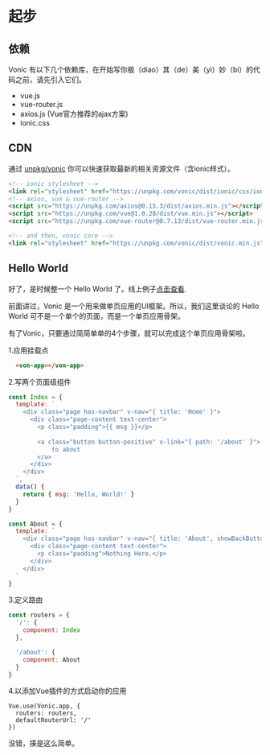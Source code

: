 # 起步

## 依赖
Vonic 有以下几个依赖库，在开始写你极（diao）其（de）美（yi）妙（bi）的代码之前，请先引入它们。
 - vue.js
 - vue-router.js
 - axios.js (Vue官方推荐的ajax方案)
 - ionic.css

## CDN
通过 [unpkg/vonic](https://unpkg.com/vonic) 你可以快速获取最新的相关资源文件（含ionic样式）。

```html
<!-- ionic stylesheet -->
<link rel="stylesheet" href="https://unpkg.com/vonic/dist/ionic/css/ionic.css">
<!-- axios, vue & vue-router -->
<script src="https://unpkg.com/axios@0.15.3/dist/axios.min.js"></script>
<script src="https://unpkg.com/vue@1.0.28/dist/vue.min.js"></script>
<script src="https://unpkg.com/vue-router@0.7.13/dist/vue-router.min.js"></script>

<!-- and then, vonic core -->
<link rel="stylesheet" href="https://unpkg.com/vonic/dist/vonic.min.js">
```

## Hello World
好了，是时候整一个 Hello World 了。线上例子[点击查看](https://jsfiddle.net/wangdahoo/x2wf0x4j/).

前面讲过，Vonic 是一个用来做单页应用的UI框架。所以，我们这里谈论的 Hello World 可不是一个单个的页面，而是一个单页应用骨架。

有了Vonic，只要通过简简单单的4个步骤，就可以完成这个单页应用骨架啦。

1.应用挂载点

```html
  <von-app></von-app>
```

2.写两个页面级组件

```js
const Index = {
  template: `
    <div class="page has-navbar" v-nav="{ title: 'Home' }">
      <div class="page-content text-center">
        <p class="padding">{{ msg }}</p>
        
        <a class="button button-positive" v-link="{ path: '/about' }">
        	to about
        </a>
      </div>
    </div>
  `,
  data() {
    return { msg: 'Hello, World!' }
  }
}

const About = {
  template: `
    <div class="page has-navbar" v-nav="{ title: 'About', showBackButton: true }">
      <div class="page-content text-center">
        <p class="padding">Nothing Here.</p>
      </div>
    </div>
  `
}
```

3.定义路由

```js
const routers = {
  '/': {
    component: Index
  },

  '/about': {
    component: About
  }
}
```

4.以添加Vue插件的方式启动你的应用

```
Vue.use(Vonic.app, {
  routers: routers,
  defaultRouterUrl: '/'
})
```

没错，揍是这么简单。
